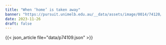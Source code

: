 ```yaml
---
title: "When ‘home’ is taken away"
banner: "https://pursuit.unimelb.edu.au/__data/assets/image/0014/74120/8dd75ca17dea1b678b5b16faef6533adcb4b6d42.jpg"
date: 2023-11-26
draft: false
---
```


{{< json_article file="data/p74109.json" >}}